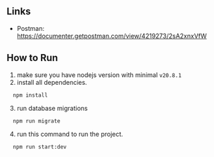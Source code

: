 ## Links
- Postman: https://documenter.getpostman.com/view/4219273/2sA2xnxVfW

## How to Run

1. make sure you have nodejs version with minimal `v20.8.1`
2. install all dependencies.
```shell
  npm install
```
3. run database migrations
```shell
  npm run migrate
```
4. run this command to run the project.
```shell
  npm run start:dev
```